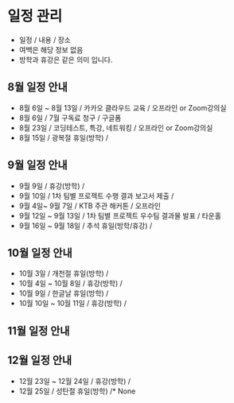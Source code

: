 # 일정 관리
* 일정 / 내용 / 장소
* 여백은 해당 정보 없음
* 방학과 휴강은 같은 의미 입니다.

## 8월 일정 안내

* 8월 6일 ~ 8월 13일 / 카카오 클라우드 교육 / 오프라인 or Zoom강의실
* 8월 6일 / 7월 구독료 청구 / 구글폼
* 8월 23일 / 코딩테스트, 특강, 네트워킹 / 오프라인 or Zoom강의실
* 8월 15일 / 광복절 휴일(방학) /


## 9월 일정 안내
* 9월 9일 / 휴강(방학) /
* 9월 10일 / 1차 팀별 프로젝트 수행 결과 보고서 제출 / 
* 9월 4일~ 9월 7일 / KTB 주관 해커톤 / 오프라인
* 9월 12일 ~ 9월 13일 / 1차 팀별 프로젝트 우수팀 결과물 발표 / 타운홀
* 9월 16일 ~ 9월 18일 / 추석 휴일(방학/휴강) /


## 10월 일정 안내
* 10월 3일 / 개천절 휴일(방학) /
* 10월 4일 ~ 10월 8일 / 휴강(방학) /
* 10월 9일 / 한글날 휴일(방학) /
* 10월 10일 ~ 10월 11일 / 휴강(방학) /


## 11월 일정 안내



## 12월 일정 안내
* 12월 23일 ~ 12월 24일 / 휴강(방학) /
* 12월 25일 / 성탄절 휴일(방학) /* None 

